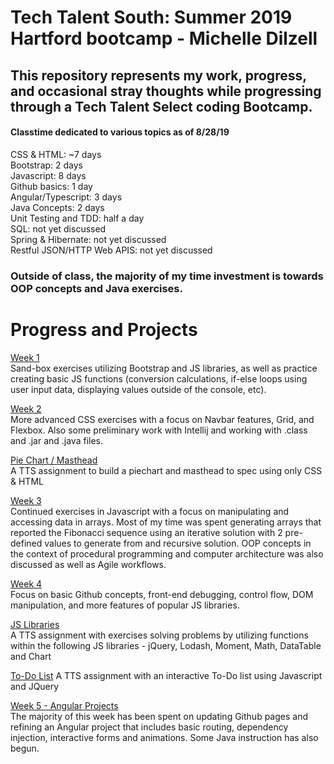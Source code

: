 # Tech Talent South: Summer 2019 Hartford bootcamp - Michelle Dilzell

## This repository represents my work, progress, and occasional stray thoughts while progressing through a Tech Talent Select coding Bootcamp.

#### Classtime dedicated to various topics as of 8/28/19

CSS & HTML: ~7 days  
Bootstrap:  2 days  
Javascript:  8 days  
Github basics: 1 day  
Angular/Typescript: 3 days  
Java Concepts: 2 days  
Unit Testing and TDD: half a day  
SQL: not yet discussed  
Spring & Hibernate: not yet discussed  
Restful JSON/HTTP Web APIS: not yet discussed  

### Outside of class, the majority of my time investment is towards OOP concepts and Java exercises.

# Progress and Projects
[Week 1](https://github.com/LaureiVarju/TTS-projects/tree/master/week_1_projects)  
Sand-box exercises utilizing Bootstrap and JS libraries, as well as practice creating basic JS functions (conversion calculations, if-else loops using user input data, displaying values outside of the console, etc).   

[Week 2](https://github.com/LaureiVarju/TTS-projects/tree/master/week_2_projects)  
More advanced CSS exercises with a focus on Navbar features, Grid, and Flexbox. Also some preliminary work with Intellij and working with .class and .jar and .java files.   
 
[Pie Chart / Masthead](https://github.com/LaureiVarju/TTS-projects/tree/master/HOMEWORK_Michelle_Dilzell/CSS_Piechar_Navbar)      
A TTS assignment to build a piechart and masthead to spec using only CSS & HTML   

[Week 3](https://github.com/LaureiVarju/TTS-projects/tree/master/week_3_projects)   
Continued exercises in Javascript with a focus on manipulating and accessing data in arrays. Most of my time was spent generating arrays that reported the Fibonacci sequence using an iterative solution with 2 pre-defined values to generate from and recursive solution. OOP concepts in the context of procedural programming and computer architecture was also discussed as well as Agile workflows.   

[Week 4](https://github.com/LaureiVarju/TTS-projects/tree/master/week_4_projects)   
Focus on basic Github concepts, front-end debugging, control flow, DOM manipulation, and more features of popular JS libraries.

[JS Libraries](https://github.com/LaureiVarju/TTS-projects/blob/master/HOMEWORK_Michelle_Dilzell/JS_Libraries_HW.zip)    
A TTS assignment with exercises solving problems by utilizing functions within the following JS libraries - jQuery, Lodash, Moment, Math, DataTable and Chart   

[To-Do List](https://github.com/LaureiVarju/TTS-projects/blob/master/HOMEWORK_Michelle_Dilzell/To%20Do%20List%20HW.zip)
A TTS assignment with an interactive To-Do list using Javascript and JQuery
 
[Week 5 - Angular Projects](https://github.com/LaureiVarju/TTS-projects/tree/master/HOMEWORK_Michelle_Dilzell/Angular%20HW%202%20-%20Services%20and%20DI)   
The majority of this week has been spent on updating Github pages and refining an Angular project that includes basic routing, dependency injection, interactive forms and animations. Some Java instruction has also begun.

